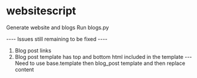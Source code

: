 # websitescript

Generate website and blogs 
Run blogs.py

---- Issues still remaining to be fixed ----
1) Blog post links
2) Blog post template has top and bottom html included in the template
	--- Need to use base.template then blog_post template and then replace content

